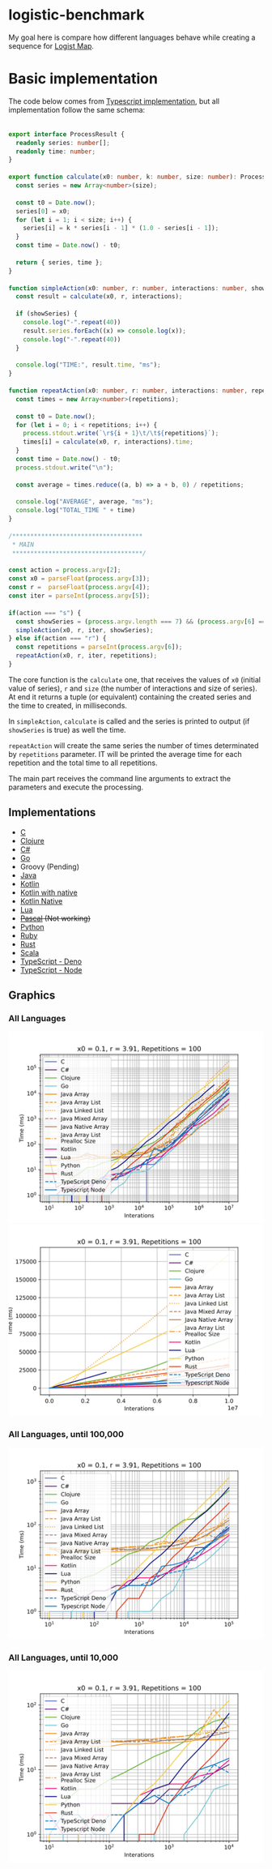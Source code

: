 # logistic-benchmark
My goal here is compare how different languages behave while creating a sequence for [Logist Map](https://en.wikipedia.org/wiki/Logistic_map).

# Basic implementation
The code below comes from [Typescript implementation](languages/typescript-logistic-benchmark/src/index.ts), but all implementation follow the same schema:
```typescript

export interface ProcessResult {
  readonly series: number[];
  readonly time: number;
}

export function calculate(x0: number, k: number, size: number): ProcessResult {
  const series = new Array<number>(size);

  const t0 = Date.now();
  series[0] = x0;
  for (let i = 1; i < size; i++) {
    series[i] = k * series[i - 1] * (1.0 - series[i - 1]);
  }
  const time = Date.now() - t0;

  return { series, time };
}

function simpleAction(x0: number, r: number, interactions: number, showSeries: boolean): void {
  const result = calculate(x0, r, interactions);

  if (showSeries) {
    console.log("-".repeat(40))
    result.series.forEach((x) => console.log(x));
    console.log("-".repeat(40))
  }

  console.log("TIME:", result.time, "ms");
}

function repeatAction(x0: number, r: number, interactions: number, repetitions: number): void {
  const times = new Array<number>(repetitions);

  const t0 = Date.now();
  for (let i = 0; i < repetitions; i++) {
    process.stdout.write(`\r${i + 1}\t/\t${repetitions}`);
    times[i] = calculate(x0, r, interactions).time;
  }
  const time = Date.now() - t0;
  process.stdout.write("\n");

  const average = times.reduce((a, b) => a + b, 0) / repetitions;

  console.log("AVERAGE", average, "ms");
  console.log("TOTAL_TIME " + time)
}

/************************************
 * MAIN
 ************************************/

const action = process.argv[2];
const x0 = parseFloat(process.argv[3]);
const r =  parseFloat(process.argv[4]);
const iter = parseInt(process.argv[5]);

if(action === "s") {
  const showSeries = (process.argv.length === 7) && (process.argv[6] === "s");
  simpleAction(x0, r, iter, showSeries);
} else if(action === "r") {
  const repetitions = parseInt(process.argv[6]);
  repeatAction(x0, r, iter, repetitions);
}
```
The core function is the `calculate` one, that receives the values of `x0` (initial value of series), `r` and `size` (the number of interactions and size of series). At end it returns a tuple (or equivalent) containing the created series and the time to created, in milliseconds.

In `simpleAction`, `calculate` is called and the series is printed to output (if `showSeries` is true) as well the time.

`repeatAction` will create the same series the number of times determinated by `repetitions` parameter. IT will be printed the average time for each repetition and the total time to all repetitions.

The main part receives the command line arguments to extract the parameters and execute the processing.

## Implementations
  - [C](languages/c-logistic-benchmark/)
  - [Clojure](languages/clojure-logistic-benchmark/)
  - [C#](languages/cs-logistic-beanchmark/)
  - [Go](languages/go-logistic-benchmark/)
  - Groovy (Pending)
  - [Java](languages/java-logistic-benchmark/)
  - [Kotlin](languages/kotlin-logistic-benchmark/)
  - [Kotlin with native](languages/kotlin-with-native-logistic-benchmark/)
  - [Kotlin Native](languages/kotlin_native_logistic_benchmark/)
  - [Lua](languages/lua-logistic-benchmark/)
  - ~~[Pascal](languages/pascal-logistic-benchmark/) (Not working)~~
  - [Python](languages/python-logistic-benchmark/)
  - [Ruby](languages/ruby-logistic-benchmark/)
  - [Rust](languages/rust-logistic-benchmark/)
  - [Scala](languages/scala-logistic-benchmark/)
  - [TypeScript - Deno](languages/typescript-deno-logistic-benchmark/)
  - [TypeScript - Node](languages/typescript-node-logistic-benchmark/)

## Graphics
### All Languages
![](./assets/all_langs-log.svg)
![](./assets/all_langs-linear.svg)
### All Languages, until 100,000
![](./assets/all_langs-until_100,000-log.svg)
### All Languages, until 10,000
![](./assets/all_langs-until_10,000-log.svg)
